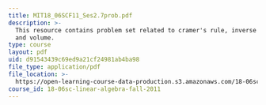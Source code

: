 ```yaml
---
title: MIT18_06SCF11_Ses2.7prob.pdf
description: >-
  This resource contains problem set related to cramer's rule, inverse matrix
  and volume.
type: course
layout: pdf
uid: d91543439c69ed9a21cf24981ab4ba98
file_type: application/pdf
file_location: >-
  https://open-learning-course-data-production.s3.amazonaws.com/18-06sc-linear-algebra-fall-2011/d91543439c69ed9a21cf24981ab4ba98_MIT18_06SCF11_Ses2.7prob.pdf
course_id: 18-06sc-linear-algebra-fall-2011
---
```

